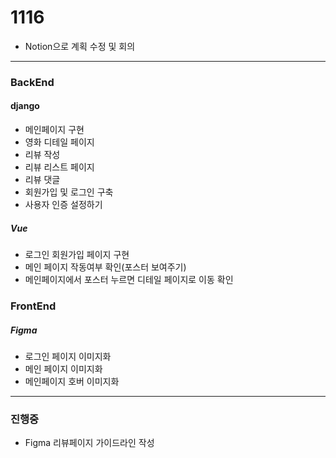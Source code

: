 # 1116

- Notion으로 계획 수정 및 회의
---
### BackEnd
#### django
- 메인페이지 구현
- 영화 디테일 페이지
- 리뷰 작성
- 리뷰 리스트 페이지
- 리뷰 댓글
- 회원가입 및 로그인 구축
- 사용자 인증 설정하기

##### Vue
- 로그인 회원가입 페이지 구현
- 메인 페이지 작동여부 확인(포스터 보여주기)
- 메인페이지에서 포스터 누르면 디테일 페이지로 이동 확인


### FrontEnd
##### Figma
- 로그인 페이지 이미지화
- 메인 페이지 이미지화
- 메인페이지 호버 이미지화

---------------
### 진행중
- Figma 리뷰페이지 가이드라인 작성
